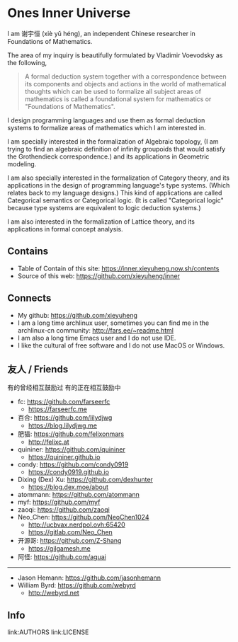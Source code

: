 # Ones Inner Universe

I am 谢宇恒 (xiè yǔ héng),
an independent Chinese researcher in Foundations of Mathematics.

The area of my inquiry is beautifully formulated by Vladimir Voevodsky as the following,

> A formal deduction system together with a correspondence
> between its components and objects and actions in the world of mathematical thoughts
> which can be used to formalize all subject areas of mathematics
> is called a foundational system for mathematics or "Foundations of Mathematics".

I design programming languages
and use them as formal deduction systems
to formalize areas of mathematics which I am interested in.

I am specially interested in the formalization of Algebraic topology,
(I am trying to find an algebraic definition of infinity groupoids
that would satisfy the Grothendieck correspondence.)
and its applications in Geometric modeling.

I am also specially interested in the formalization of Category theory,
and its applications in the design of programming language's type systems.
(Which relates back to my language designs.)
This kind of applications are called Categorical semantics or Categorical logic.
(It is called "Categorical logic" because type systems are equivalent to logic deduction systems.)

I am also interested in the formalization of Lattice theory,
and its applications in formal concept analysis.

## Contains

- Table of Contain of this site: https://inner.xieyuheng.now.sh/contents
- Source of this web: https://github.com/xieyuheng/inner

## Connects

- My github: https://github.com/xieyuheng
- I am a long time archlinux user,
  sometimes you can find me in the archlinux-cn community: http://fars.ee/~readme.html
- I am also a long time Emacs user and I do not use IDE.
- I like the cultural of free software and I do not use MacOS or Windows.

## 友人 / Friends

有的曾经相互鼓励过
有的正在相互鼓励中

- fc: https://github.com/farseerfc
  - https://farseerfc.me
- 百合: https://github.com/lilydjwg
  - https://blog.lilydjwg.me
- 肥猫: https://github.com/felixonmars
  - http://felixc.at
- quininer: https://github.com/quininer
  - https://quininer.github.io
- condy: https://github.com/condy0919
  - https://condy0919.github.io
- Dixing (Dex) Xu: https://github.com/dexhunter
  - https://blog.dex.moe/about
- atommann: https://github.com/atommann
- myf: https://github.com/myf
- zaoqi: https://github.com/zaoqi
- Neo_Chen: https://github.com/NeoChen1024
  - http://ucbvax.nerdpol.ovh:65420
  - https://gitlab.com/Neo_Chen
- 开源哥: https://github.com/Z-Shang
  - https://gilgamesh.me
- 阿怪: https://github.com/aguai

------

- Jason Hemann: https://github.com/jasonhemann
- William Byrd: https://github.com/webyrd
  - http://webyrd.net

## Info

link:AUTHORS
link:LICENSE